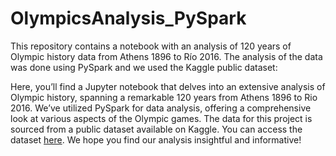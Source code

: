 # OlympicsAnalysis_PySpark
This repository contains a notebook with an analysis of 120 years of Olympic history data from Athens 1896 to Río 2016. The analysis of the data was done using PySpark and we used the Kaggle public dataset:

Here, you’ll find a Jupyter notebook that delves into an extensive analysis of Olympic history, spanning a remarkable 120 years from Athens 1896 to Rio 2016. We’ve utilized PySpark for data analysis, offering a comprehensive look at various aspects of the Olympic games. The data for this project is sourced from a public dataset available on Kaggle. You can access the dataset [here](https://www.kaggle.com/datasets/heesoo37/120-years-of-olympic-history-athletes-and-results/data). We hope you find our analysis insightful and informative!

